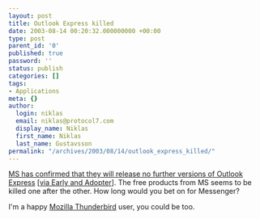 ```yaml
---
layout: post
title: Outlook Express killed
date: 2003-08-14 00:20:32.000000000 +00:00
type: post
parent_id: '0'
published: true
password: ''
status: publish
categories: []
tags:
- Applications
meta: {}
author:
  login: niklas
  email: niklas@protocol7.com
  display_name: Niklas
  first_name: Niklas
  last_name: Gustavsson
permalink: "/archives/2003/08/14/outlook_express_killed/"
---
```

[MS has confirmed that they will release no further versions of Outlook Express](http://www.zdnet.com.au/newstech/ebusiness/story/0,2000048590,20277192,00.htm) [[via Early and Adopter](http://radio.weblogs.com/0117167/2003/08/13.html#a425)]. The free products from MS seems to be killed one after the other. How long would you bet on for Messenger?

I'm a happy [Mozilla Thunderbird](http://mozilla.org/projects/thunderbird/) user, you could be too.

